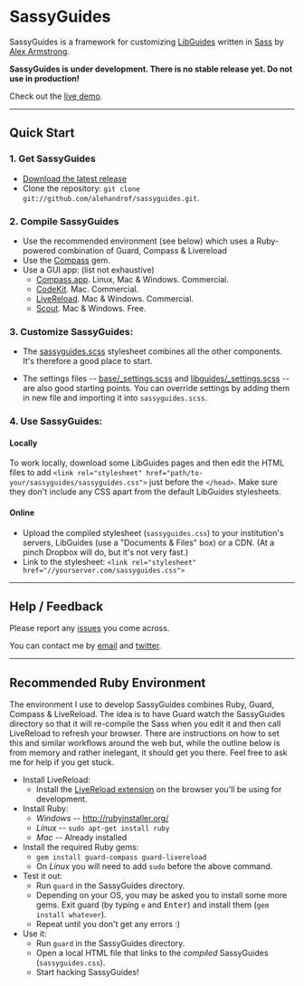 # SassyGuides

SassyGuides is a framework for customizing [LibGuides](http://springshare.com/libguides/) written in [Sass](http://sass-lang.com/) by [Alex Armstrong](http://github.com/alehandrof/).

**SassyGuides is under development. There is no stable release yet. Do not use in production!**

Check out the [live demo](http://sandbox.campusguides.com/sassyguides).

---

## Quick Start

### 1. Get SassyGuides

- [Download the latest release](http://github.com/alehandrof/sassyguides/zipball/master)
- Clone the repository: `git clone git://github.com/alehandrof/sassyguides.git`.

### 2. Compile SassyGuides

- Use the recommended environment (see below) which uses a Ruby-powered combination of Guard, Compass & Livereload
- Use the [Compass](http://compass-style.org/install/) gem.
- Use a GUI app: (list not exhaustive)
    - [Compass.app](http://compass.handlino.com/). Linux, Mac & Windows. Commercial.
    - [CodeKit](http://incident57.com/codekit/). Mac. Commercial.
    - [LiveReload](http://livereload.com/). Mac & Windows. Commercial.
    - [Scout](http://mhs.github.io/scout-app/). Mac & Windows. Free.

### 3. Customize SassyGuides:

- The [sassyguides.scss](http://github.com/alehandrof/sassyguides/blob/master/sass/sassyguides.scss) stylesheet combines all the other components. It's therefore a good place to start.

- The settings files -- [base/\_settings.scss](http://github.com/alehandrof/sassyguides/blob/master/sass/base/_settings.scss) and [libguides/\_settings.scss](http://github.com/alehandrof/sassyguides/blob/master/sass/libguides/_settings.scss) -- are also good starting points. You can override settings by adding them in new file and importing it into `sassyguides.scss`.

### 4. Use SassyGuides:

#### Locally

To work locally, download some LibGuides pages and then edit the HTML files to add `<link rel="stylesheet" href="path/to-your/sassyguides/sassyguides.css">` just before the `</head>`. Make sure they don't include any CSS apart from the default LibGuides stylesheets.

#### Online

- Upload the compiled stylesheet (`sassyguides.css`) to your institution's servers, LibGuides (use a "Documents & Files" box) or a CDN. (At a pinch Dropbox will do, but it's not very fast.)
- Link to the stylesheet: `<link rel="stylesheet" href="//yourserver.com/sassyguides.css">`

---

## Help / Feedback

Please report any [issues](http://github.com/alehandrof/sassyguides/issues) you come across.

You can contact me by [email](mailto:alehandrof@gmail.com) and [twitter](http://twitter.com/alehandrof).

---

## Recommended Ruby Environment 

The environment I use to develop SassyGuides combines Ruby, Guard, Compass & LiveReload. The idea is to have Guard watch the SassyGuides directory so that it will re-compile the Sass when you edit it and then call LiveReload to refresh your browser. There are instructions on how to set this and similar workflows around the web but, while the outline below is from memory and rather inelegant, it should get you there. Feel free to ask me for help if you get stuck.

* Install LiveReload:
    - Install the [LiveReload extension](http://feedback.livereload.com/knowledgebase/articles/86242-how-do-i-install-and-use-the-browser-extensions-) on the browser you'll be using for development.
* Install Ruby:
    - _Windows_ -- http://rubyinstaller.org/
    - _Linux_ -- `sudo apt-get install ruby`
    - _Mac_ -- Already installed
* Install the required Ruby gems:
    - `gem install guard-compass guard-livereload`
    - On _Linux_ you will need to add `sudo` before the above command.
* Test it out:
    - Run `guard` in the SassyGuides directory.
    - Depending on your OS, you may be asked you to install some more gems. Exit guard (by typing `e` and <kbd>Enter</kbd>) and install them (`gem install whatever`).
    - Repeat until you don't get any errors :)
* Use it:
    - Run `guard` in the SassyGuides directory.
    - Open a local HTML file that links to the _compiled_ SassyGuides (`sassyguides.css`).
    - Start hacking SassyGuides!
